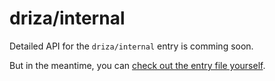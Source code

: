 # driza/internal

Detailed API for the `driza/internal` entry is comming soon.

But in the meantime, you can [check out the entry file yourself](/src/runtime/internal/index.ts).
